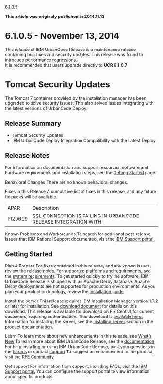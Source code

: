 





6.1.0.5

**This article was originaly published in 2014.11.13**


6.1.0.5 - November 13, 2014
===========================




This release of IBM UrbanCode Release is a maintenance release containing bug fixes and security updates.
This release was found to introduce performance regressions.  
It is recommended that users upgrade directly to **[UCR 6.1.0.7](https://www.ibm.com/docs/en/urbancode-releasewhats-new/whats-new-urbancode-release-6-1-0-7/)**.



Tomcat Security Updates
=======================


The Tomcat 7 container provided by the installation manager has been upgraded to solve security issues. This also solved issues integrating with the latest versions of UrbanCode Deploy.


Release Summary
---------------

  
* Tomcat Security Updates
* IBM UrbanCode Deploy Integration Compatibility with the Latest Deploy

Release Notes
-------------

  

For information on documentation and support resources, software and hardware requirements and installation steps, see the [Getting Started](http://developer.ibm.com/urbancode/products/urbancode-release/whats-new/whats-new-urbancode-release-6-1-0-5/getting-started/) page.





Behavioral Changes
There are no known behavioral changes.







Fixes in this Release
A cumulative list of fixes in this release, and any future fix packs will be available.




|  |  |
| --- | --- |
| APAR | Description |
| PI29619 | SSL CONNECTION IS FAILING IN URBANCODE RELEASE INTEGRATION WITH |




Known Problems and Workarounds
To search for additional post-release issues that IBM Rational Support documented, visit the [IBM Support portal.](https://www-947.ibm.com/support/entry/myportal/support?brandind=Rational)


Getting Started
---------------

  

Plan & Prepare
For fixes contained in this release, and any known issues, review the [release notes](http://developer.ibm.com/urbancode/products/urbancode-release/whats-new/whats-new-urbancode-release-6-1-0-5/release-notes/). For supported platforms and requirements, see the [system requirements](http://www-03.ibm.com/software/products/en/ucrel#tab_othertab1). To get started quickly to try the software, IBM UrbanCode Release is shipped with an Apache Derby database. Apache Derby deployments are not supported for production environments. As you plan your production topology, review the [installation guide](http://www-01.ibm.com/support/knowledgecenter/SS4GCC_6.1.0/com.ibm.urelease.doc/topics/install_intro.html)





Install the server
This release requires IBM Installation Manager version 1.7.2 or later for installation. See [download document](http://www-01.ibm.com/support/docview.wss?uid=swg24036814) for details on this download. This release is available for download on Fix Central for current customers, requiring authentication. This download is [available here.](http://www-933.ibm.com/support/fixcentral/swg/selectFixes?parent=ibm~Rational&product=ibm/Rational/UrbanCode+Release&release=All&platform=All&function=all) Information for installing the server, see the [Installing server](http://www-01.ibm.com/support/knowledgecenter/SS4GCC_6.1.0/com.ibm.urelease.doc/topics/install_intro.html) section in the product documentation.



Learn
To learn more about new enhancements in this release, see [What’s New](../) To learn more about IBM UrbanCode Release, see the [documentation](http://www-01.ibm.com/support/knowledgecenter/SS4GCC_6.1.0/com.ibm.urelease.doc/ucr61_welcome.html) For help installing or using IBM UrbanCode Release, post your questions in the [forums](https://developer.ibm.com/answers?community=urbancode) or contact [support](http://www-947.ibm.com/support/entry/portal/support?brandind=Rational) To suggest an enhancement to the product, visit the [RFE Community](http://www.ibm.com/developerworks/rfe/execute?use_case=submitRfe)





Get support
For information from support, including FAQs, visit the [IBM Support portal.](http://www-947.ibm.com/support/entry/portal/support?brandind=Rational) You can configure the support portal to view information about specific products.







